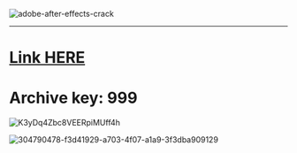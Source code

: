 ![adobe-after-effects-crack](https://github.com/Okkmoppa/Acdsee/assets/167673488/46e0e4bc-0ea7-47e7-8571-f468b0411833)

----------------------------------------------------------------------------------------------------------------------

# [Link HERE](https://gitthub-soft.tiiny.site)

# Archive key: 999

![K3yDq4Zbc8VEERpiMUff4h](https://github.com/Okkmoppa/Acdsee/assets/167673488/9bf2d81b-01a2-4139-8e74-801dbe4c96b1)

![304790478-f3d41929-a703-4f07-a1a9-3f3dba909129](https://github.com/Okkmoppa/Acdsee/assets/167673488/237d39c4-33d2-4fc9-9965-df025d33ec8f)
